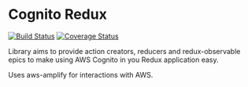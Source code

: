 Cognito Redux
=============
[![Build Status](https://travis-ci.org/danielemery/cognito-redux.svg?branch=master)](https://travis-ci.org/danielemery/cognito-redux) [![Coverage Status](https://coveralls.io/repos/github/danielemery/cognito-redux/badge.svg?branch=master)](https://coveralls.io/github/danielemery/cognito-redux?branch=master)

Library aims to provide action creators, reducers and redux-observable epics to make using AWS Cognito in you Redux application easy.

Uses aws-amplify for interactions with AWS.
